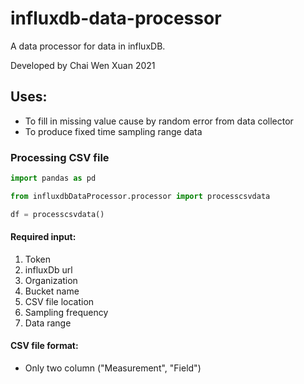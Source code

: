 # influxdb-data-processor
A data processor for data in influxDB.


Developed by Chai Wen Xuan 2021

## Uses:
- To fill in missing value cause by random error from data collector
- To produce fixed time sampling range data


### Processing CSV file

```python
import pandas as pd

from influxdbDataProcessor.processor import processcsvdata

df = processcsvdata()
```

#### Required input:
1. Token
2. influxDb url
3. Organization
4. Bucket name
5. CSV file location
6. Sampling frequency
7. Data range

#### CSV file format:
- Only two column ("Measurement", "Field")



